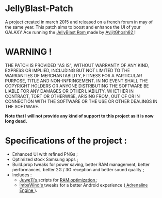 # JellyBlast-Patch
A project created in march 2015 and released on a french forum in may of the same year. This patch aims to boost and enhance the UI of your GALAXY Ace running the <a href="https://forum.xda-developers.com/t/port-rom-ics-jelly-bean-mod-jellyblast-v3-0-5-ota5.1976674/"> JellyBlast Rom </a> made by <a href="https://forum.xda-developers.com/m/avijitghosh82.4532876/"> AvijitGhosh82 </a> !

# WARNING !
THE PATCH IS PROVIDED "AS IS", WITHOUT WARRANTY OF ANY KIND, EXPRESS 
OR IMPLIED, INCLUDING BUT NOT LIMITED TO THE WARRANTIES OF 
MERCHANTABILITY, FITNESS FOR A PARTICULAR PURPOSE, TITLE AND 
NON-INFRINGEMENT. IN NO EVENT SHALL THE COPYRIGHT HOLDERS OR ANYONE 
DISTRIBUTING THE SOFTWARE BE LIABLE FOR ANY DAMAGES OR OTHER LIABILITY, 
WHETHER IN CONTRACT, TORT OR OTHERWISE, ARISING FROM, OUT OF OR IN 
CONNECTION WITH THE SOFTWARE OR THE USE OR OTHER DEALINGS IN THE 
SOFTWARE.

**Note that I will not provide any kind of support to this project as it is now long dead.**

# Specifications of the project :
- Enhanced UI with refined PNGs ;
- Optimized stock Samsung apps ;
- Build.prop tweaks for power saving, better RAM management, better performances, better 2G / 3G reception and better sound quality ;
- Includes :
  - <a href="https://forum.xda-developers.com/m/adamjuva.3427970/"> Juwe11's </a> scripts for <a href="https://forum.xda-developers.com/t/script-the-best-ram-optimization.1111145/"> RAM optimization </a> ;
  - <a href="https://forum.xda-developers.com/m/imbawind.4170211/"> ImbaWind's </a> tweaks for a better Android experience (<a href="https://forum.xda-developers.com/t/cwm-scripts-tweaks-adrenaline-tm-engine-stock-cm-4-5-22-10-2013.1579710/"> Adrenaline Engine </a>).
